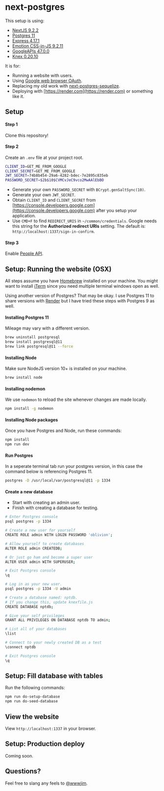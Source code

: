 # next-postgres

This setup is using:

- [NextJS 9.2.2](https://nextjs.org/)
- [Postgres 11](https://github.com/brianc/node-postgres)
- [Express 4.17.1](https://github.com/expressjs/express)
- [Emotion CSS-in-JS 9.2.11](https://5bb1495273f2cf57a2cf39cc--emotion.netlify.com/)
- [GoogleAPIs 47.0.0](https://github.com/googleapis/google-api-nodejs-client#readme)
- [Knex 0.20.10](https://knexjs.org/)

It is for:

- Running a website with users.
- Using [Google web browser OAuth](https://developers.google.com/identity).
- Replacing my old work with [next-postgres-sequelize](https://github.com/jimmylee/next-postgres-sequelize).
- Deploying with [https://render.com](https://render.com) or something like it.

## Setup

#### Step 1

Clone this repository!

#### Step 2

Create an `.env` file at your project root.

```sh
CLIENT_ID=GET_ME_FROM_GOOGLE
CLIENT_SECRET=GET_ME_FROM_GOOGLE
JWT_SECRET=74b8b454-29a6-4282-bdec-7e2895c835eb
PASSWORD_SECRET=$2b$10$CVMCvJeC9vco2MwAAlEbBO

```

- Generate your own `PASSWORD_SECRET` with `BCrypt.genSaltSync(10)`.
- Generate your own `JWT_SECRET`.
- Obtain `CLIENT_ID` and `CLIENT_SECRET` from [https://console.developers.google.com](https://console.developers.google.com) after you setup your application.
- Use `CMD+F` to find `REDIRECT_URIS` in `~/common/credentials`. Google needs this string for the **Authorized redirect URIs** setting. The default is: `http://localhost:1337/sign-in-confirm`.

#### Step 3

Enable [People API](https://console.developers.google.com/apis/api/people.googleapis.com/overview).

## Setup: Running the website (OSX)

All steps assume you have [Homebrew](https://brew.sh/) installed on your machine. You might want to install [iTerm](https://iterm2.com/) since you need multiple terminal windows open as well.

Using another version of Postgres? That may be okay. I use Postgres 11 to share versions with [Render](https://render.com/) but I have tried these steps with Postgres 9 as well.

#### Installing Postgres 11

Mileage may vary with a different version.

```sh
brew uninstall postgresql
brew install postgresql@11
brew link postgresql@11 --force
```

#### Installing Node

Make sure NodeJS version 10+ is installed on your machine.

```sh
brew install node
```

#### Installing nodemon

We use `nodemon` to reload the site whenever changes are made locally.

```sh
npm install -g nodemon
```

#### Installing Node packages

Once you have Postgres and Node, run these commands:

```sh
npm install
npm run dev
```

#### Run Postgres

In a seperate terminal tab run your postgres version, in this case the command below is referencing Postgres 11.

```sh
postgres -D /usr/local/var/postgresql@11 -p 1334
```

#### Create a new database

- Start with creating an admin user.
- Finish with creating a database for testing.

```sh
# Enter Postgres console
psql postgres -p 1334

# Create a new user for yourself
CREATE ROLE admin WITH LOGIN PASSWORD 'oblivion';

# Allow yourself to create databases
ALTER ROLE admin CREATEDB;

# Or just go ham and become a super user
ALTER USER admin WITH SUPERUSER;

# Exit Postgres console
\q

# Log in as your new user.
psql postgres -p 1334 -U admin

# Create a database named: nptdb.
# If you change this, update knexfile.js
CREATE DATABASE nptdb;

# Give your self privileges
GRANT ALL PRIVILEGES ON DATABASE nptdb TO admin;

# List all of your databases
\list

# Connect to your newly created DB as a test
\connect nptdb

# Exit Postgres console
\q
```

## Setup: Fill database with tables

Run the following commands:

```sh
npm run do-setup-database
npm run do-seed-database
```

## View the website

View `http://localhost:1337` in your browser.

## Setup: Production deploy

Coming soon.

## Questions?

Feel free to slang any feels to [@wwwjim](https://twitter.com/wwwjim).
